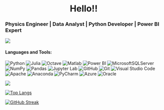 <h1 align="center">Hello!! </h1> 
<h3 align="left">Physics Engineer | Data Analyst | Python Developer | Power BI Expert </h3>

![](https://komarev.com/ghpvc/?username=ozlemekici&color=brightgreen&style=flat)

<h4 align="left">Languages and Tools: </h3> 

![Python](https://img.shields.io/badge/python-3670A0?style=for-the-badge&logo=python&logoColor=ffdd54)
![Julia](https://img.shields.io/badge/-Julia-9558B2?style=for-the-badge&logo=julia&logoColor=white)
![Octave](https://img.shields.io/badge/OCTAVE-F54A2A?style=for-the-badge&logo=octave&logoColor=fcd683)
![Matlab](https://img.shields.io/badge/Matlab-%23404d59.svg?style=for-the-badge&logo=matlab&logoColor=white)
![Power BI](https://img.shields.io/badge/MS_Power_BI-3ECF8E?style=for-the-badge&logo=microsoft&logoColor=white)
![MicrosoftSQLServer](https://img.shields.io/badge/MS%20SQL%20Sever-%23ED8B00.svg?style=for-the-badge&logo=microsoft%20sql%20server&logoColor=white)
![NumPy](https://img.shields.io/badge/numpy-%23013243.svg?style=for-the-badge&logo=numpy&logoColor=white)
![Pandas](https://img.shields.io/badge/pandas-%23150458.svg?style=for-the-badge&logo=pandas&logoColor=white)
![Jupyter Lab](https://img.shields.io/badge/jupyter-%233F4F75.svg?style=for-the-badge&logo=jupyter&logoColor=white)
![GitHub](https://img.shields.io/badge/github-%23121011.svg?style=for-the-badge&logo=github&logoColor=white)
![Git](https://img.shields.io/badge/git-E6007A?style=for-the-badge&logo=git&logoColor=white)
![Visual Studio Code](https://img.shields.io/badge/VS%20Code-0078d7.svg?style=for-the-badge&logo=visual-studio-code&logoColor=white)
![Apache](https://img.shields.io/badge/apache-%23D42029.svg?style=for-the-badge&logo=apache&logoColor=white)
![Anaconda](https://img.shields.io/badge/Anaconda-%2344A833.svg?style=for-the-badge&logo=anaconda&logoColor=white)
![PyCharm](https://img.shields.io/badge/pycharm-143?style=for-the-badge&logo=pycharm&logoColor=white)
![Azure](https://img.shields.io/badge/azure-%230072C6.svg?style=for-the-badge&logo=microsoftazure&logoColor=white)
![Oracle](https://img.shields.io/badge/Oracle-F80000?style=for-the-badge&logo=oracle&logoColor=white)



<img align="center" src="https://github-readme-stats.vercel.app/api?username=ozlemekici&count_private=true&show_icons=true&theme=gotham" />
</a>

[![Top Langs](https://github-readme-stats.vercel.app/api/top-langs/?username=ozlemekici&layout=compact&theme=gotham&hide=jupyter%20notebook,scss,css,html&langs_count=15)](https://github.com/ozlemekici/github-readme-stats)

[![GitHub Streak](https://github-readme-streak-stats.herokuapp.com?user=ozlemekici&theme=gotham&border_radius=4)](https://git.io/streak-stats)



<br/> 



